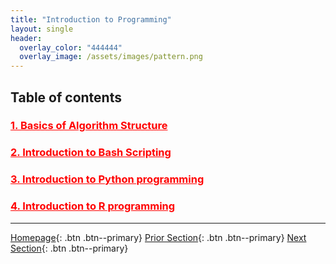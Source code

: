 ```yaml
---
title: "Introduction to Programming"
layout: single
header:
  overlay_color: "444444"
  overlay_image: /assets/images/pattern.png
---
```





## Table of contents

### **<a href="" style="color: red;">1. Basics of Algorithm Structure</a>**          <!--- **[Basics of Algorithm Structure]()** -->

### **<a href="" style="color: red;">2. Introduction to Bash Scripting</a>**         <!--- **[Introduction to Bash Scripting]()** -->

### **<a href="" style="color: red;">3. Introduction to Python programming</a>**     <!--- **[Introduction to Python programming]()** -->

### **<a href="" style="color: red;">4. Introduction to R programming</a>**          <!--- **[Introduction to R programming]()** -->


---

[Homepage](../index.md){: .btn  .btn--primary}
[Prior Section](../04-DevelopmentEnvironment/00-DevelopmentEnvironment-LandingPage){: .btn  .btn--primary}
[Next Section](../06-IntroToHPC/00-IntroToHPC-LandingPage){: .btn  .btn--primary}

